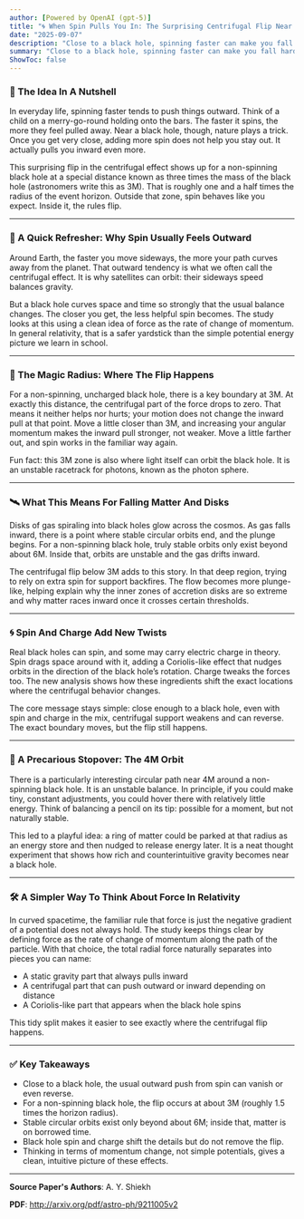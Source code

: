 ```yaml
---
author: [Powered by OpenAI (gpt-5)]
title: "🌀 When Spin Pulls You In: The Surprising Centrifugal Flip Near Black Holes"
date: "2025-09-07"
description: "Close to a black hole, spinning faster can make you fall harder — here’s why"
summary: "Close to a black hole, spinning faster can make you fall harder — here’s why"
ShowToc: false
---
```


### 🧭 The Idea In A Nutshell

In everyday life, spinning faster tends to push things outward. Think of a child on a merry-go-round holding onto the bars. The faster it spins, the more they feel pulled away. Near a black hole, though, nature plays a trick. Once you get very close, adding more spin does not help you stay out. It actually pulls you inward even more.

This surprising flip in the centrifugal effect shows up for a non-spinning black hole at a special distance known as three times the mass of the black hole (astronomers write this as 3M). That is roughly one and a half times the radius of the event horizon. Outside that zone, spin behaves like you expect. Inside it, the rules flip.

---

### 🎡 A Quick Refresher: Why Spin Usually Feels Outward

Around Earth, the faster you move sideways, the more your path curves away from the planet. That outward tendency is what we often call the centrifugal effect. It is why satellites can orbit: their sideways speed balances gravity.

But a black hole curves space and time so strongly that the usual balance changes. The closer you get, the less helpful spin becomes. The study looks at this using a clean idea of force as the rate of change of momentum. In general relativity, that is a safer yardstick than the simple potential energy picture we learn in school.

---

### 📏 The Magic Radius: Where The Flip Happens

For a non-spinning, uncharged black hole, there is a key boundary at 3M. At exactly this distance, the centrifugal part of the force drops to zero. That means it neither helps nor hurts; your motion does not change the inward pull at that point. Move a little closer than 3M, and increasing your angular momentum makes the inward pull stronger, not weaker. Move a little farther out, and spin works in the familiar way again.

Fun fact: this 3M zone is also where light itself can orbit the black hole. It is an unstable racetrack for photons, known as the photon sphere.

---

### 🛰️ What This Means For Falling Matter And Disks

Disks of gas spiraling into black holes glow across the cosmos. As gas falls inward, there is a point where stable circular orbits end, and the plunge begins. For a non-spinning black hole, truly stable orbits only exist beyond about 6M. Inside that, orbits are unstable and the gas drifts inward.

The centrifugal flip below 3M adds to this story. In that deep region, trying to rely on extra spin for support backfires. The flow becomes more plunge-like, helping explain why the inner zones of accretion disks are so extreme and why matter races inward once it crosses certain thresholds.

---

### 🌀 Spin And Charge Add New Twists

Real black holes can spin, and some may carry electric charge in theory. Spin drags space around with it, adding a Coriolis-like effect that nudges orbits in the direction of the black hole’s rotation. Charge tweaks the forces too. The new analysis shows how these ingredients shift the exact locations where the centrifugal behavior changes.

The core message stays simple: close enough to a black hole, even with spin and charge in the mix, centrifugal support weakens and can reverse. The exact boundary moves, but the flip still happens.

---

### 🎯 A Precarious Stopover: The 4M Orbit

There is a particularly interesting circular path near 4M around a non-spinning black hole. It is an unstable balance. In principle, if you could make tiny, constant adjustments, you could hover there with relatively little energy. Think of balancing a pencil on its tip: possible for a moment, but not naturally stable.

This led to a playful idea: a ring of matter could be parked at that radius as an energy store and then nudged to release energy later. It is a neat thought experiment that shows how rich and counterintuitive gravity becomes near a black hole.

---

### 🛠️ A Simpler Way To Think About Force In Relativity

In curved spacetime, the familiar rule that force is just the negative gradient of a potential does not always hold. The study keeps things clear by defining force as the rate of change of momentum along the path of the particle. With that choice, the total radial force naturally separates into pieces you can name:

- A static gravity part that always pulls inward
- A centrifugal part that can push outward or inward depending on distance
- A Coriolis-like part that appears when the black hole spins

This tidy split makes it easier to see exactly where the centrifugal flip happens.

---

### ✅ Key Takeaways

- Close to a black hole, the usual outward push from spin can vanish or even reverse.
- For a non-spinning black hole, the flip occurs at about 3M (roughly 1.5 times the horizon radius).
- Stable circular orbits exist only beyond about 6M; inside that, matter is on borrowed time.
- Black hole spin and charge shift the details but do not remove the flip.
- Thinking in terms of momentum change, not simple potentials, gives a clean, intuitive picture of these effects.

---

**Source Paper's Authors**: A. Y. Shiekh

**PDF**: http://arxiv.org/pdf/astro-ph/9211005v2